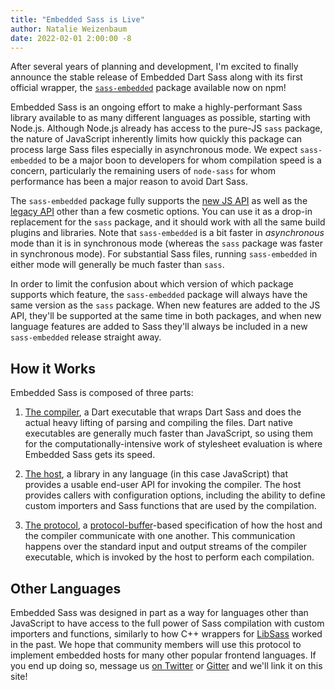 ```yaml
---
title: "Embedded Sass is Live"
author: Natalie Weizenbaum
date: 2022-02-01 2:00:00 -8
---
```


After several years of planning and development, I'm excited to finally announce
the stable release of Embedded Dart Sass along with its first official wrapper,
the [`sass-embedded`] package available now on npm!

[`sass-embedded`]: https://www.npmjs.com/package/sass-embedded

Embedded Sass is an ongoing effort to make a highly-performant Sass library
available to as many different languages as possible, starting with Node.js.
Although Node.js already has access to the pure-JS `sass` package, the nature of
JavaScript inherently limits how quickly this package can process large Sass
files especially in asynchronous mode. We expect `sass-embedded` to be a major
boon to developers for whom compilation speed is a concern, particularly the
remaining users of `node-sass` for whom performance has been a major reason to
avoid Dart Sass.

The `sass-embedded` package fully supports the [new JS API] as well as the
[legacy API] other than a few cosmetic options. You can use it as a drop-in
replacement for the `sass` package, and it should work with all the same build
plugins and libraries. Note that `sass-embedded` is a bit faster in
*asynchronous* mode than it is in synchronous mode (whereas the `sass` package
was faster in synchronous mode). For substantial Sass files, running
`sass-embedded` in either mode will generally be much faster than `sass`.

[new JS API]: /documentation/js-api/#md:usage
[legacy API]: /documentation/js-api/#md:legacy-api

In order to limit the confusion about which version of which package supports
which feature, the `sass-embedded` package will always have the same version as
the `sass` package. When new features are added to the JS API, they'll be
supported at the same time in both packages, and when new language features are
added to Sass they'll always be included in a new `sass-embedded` release
straight away.

## How it Works

Embedded Sass is composed of three parts:

1. [The compiler], a Dart executable that wraps Dart Sass and does the actual
   heavy lifting of parsing and compiling the files. Dart native executables are
   generally much faster than JavaScript, so using them for the
   computationally-intensive work of stylesheet evaluation is where Embedded
   Sass gets its speed.

2. [The host], a library in any language (in this case JavaScript) that provides a
   usable end-user API for invoking the compiler. The host provides callers with
   configuration options, including the ability to define custom importers and
   Sass functions that are used by the compilation.

3. [The protocol], a [protocol-buffer]-based specification of how the host and
   the compiler communicate with one another. This communication happens over
   the standard input and output streams of the compiler executable, which is
   invoked by the host to perform each compilation.

[The compiler]: https://github.com/sass/dart-sass-embedded
[The host]: https://github.com/sass/embedded-host-node
[The protocol]: https://github.com/sass/embedded-protocol
[protocol-buffer]: https://en.wikipedia.org/wiki/Protocol_Buffers

## Other Languages

Embedded Sass was designed in part as a way for languages other than JavaScript
to have access to the full power of Sass compilation with custom importers and
functions, similarly to how C++ wrappers for [LibSass] worked in the past. We
hope that community members will use this protocol to implement embedded hosts
for many other popular frontend languages. If you end up doing so, message us
[on Twitter] or [Gitter] and we'll link it on this site!

[LibSass]: /libsass
[on Twitter]: https://twitter.com/SassCSS
[Gitter]: https://gitter.im/sass/sass
